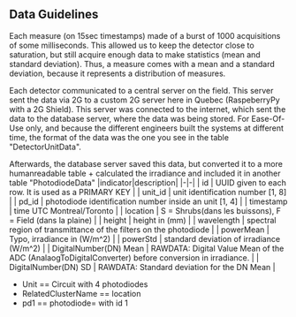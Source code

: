 ## Data Guidelines

Each measure (on 15sec timestamps) made of a burst of 1000 acquisitions of some milliseconds. This allowed us to keep the detector close to saturation, but still acquire enough data to make statistics (mean and standard deviation). Thus, a measure comes with a mean and a standard deviation, because it represents a distribution of measures.

Each detector communicated to a central server on the field. This server sent the data via 2G to a custom 2G server here in Quebec (RaspeberryPy with a 2G Shield). This server was connected to the internet, which sent the data to the database server, where the data was being stored. For Ease-Of-Use only, and because the different engineers built the systems at different time, the format of the data was the one you see in the table &quot;DetectorUnitData&quot;.

Afterwards, the database server saved this data, but converted it to a more humanreadable table + calculated the irradiance and included it in another table &quot;PhotodiodeData&quot;
|indicator|description|
|-|-|
| id | UUID given to each row. It is used as a PRIMARY KEY |
| unit\_id | unit identification number [1, 8] |
| pd\_id | photodiode identification number inside an unit [1, 4] |
| timestamp | time UTC Montreal/Toronto |
| location | S = Shrubs(dans les buissons), F = Field (dans la plaine) |
| height | height in (mm) |
| wavelength | spectral region of transmittance of the filters on the photodiode |
| powerMean | Typo, irradiance in (W/m^2) |
| powerStd | standard deviation of irradiance (W/m^2) |
| DigitalNumber(DN) Mean | RAWDATA: Digital Value Mean of the ADC (AnalaogToDigitalConverter) before conversion in irradiance. |
| DigitalNumber(DN) SD | RAWDATA: Standard deviation for the DN Mean |

- Unit == Circuit with 4 photodiodes
- RelatedClusterName == location
- pd1 == photodiode= with id 1
